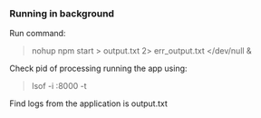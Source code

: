 ### Running in background

Run command:

> nohup npm start > output.txt 2> err_output.txt </dev/null &

Check pid of processing running the app using:

> lsof -i :8000 -t

Find logs from the application is output.txt
